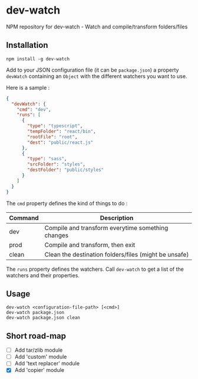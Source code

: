 # dev-watch
NPM repository for dev-watch - Watch and compile/transform folders/files

## Installation

```
npm install -g dev-watch
```

Add to your JSON configuration file (it can be `package.json`) a property `devWatch` containing an `Object` with the different watchers you want to use.

Here is a sample :

```json
{
  "devWatch": {
    "cmd": "dev",
    "runs": [
      {
        "type": "typescript",
        "tempFolder": "react/bin",
        "rootFile": "root",
        "dest": "public/react.js"
      },
      {
        "type": "sass",
        "srcFolder": "styles",
        "destFolder": "public/styles"
      }
    ]
  }
}
```

The `cmd` property defines the kind of things to do :

Command | Description
-|-
dev | Compile and transform everytime something changes
prod | Compile and transform, then exit
clean | Clean the destination folders/files (might be unsafe)

The `runs` property defines the watchers. Call `dev-watch` to get a list of the watchers and their properties.

## Usage

```
dev-watch <configuration-file-path> [<cmd>]
dev-watch package.json
dev-watch package.json clean
```

## Short road-map

- [ ] Add tar/zlib module
- [ ] Add 'custom' module
- [ ] Add 'text replacer' module
- [x] Add 'copier' module
